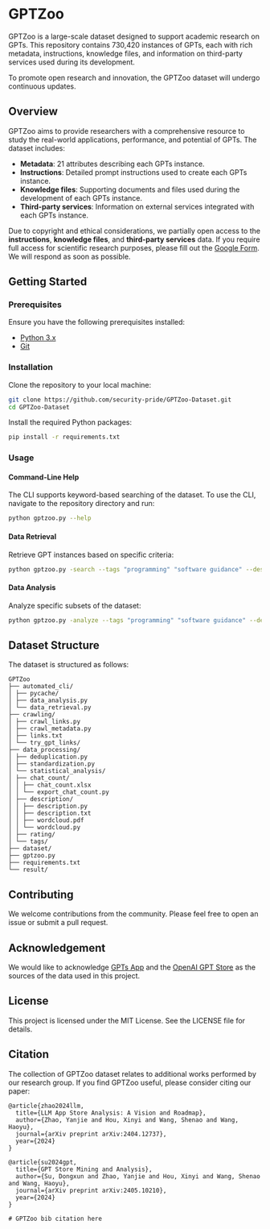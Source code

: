 # GPTZoo

GPTZoo is a large-scale dataset designed to support academic research on GPTs. This repository contains 730,420 instances of GPTs, each with rich metadata, instructions, knowledge files, and information on third-party services used during its development.

To promote open research and innovation, the GPTZoo dataset will undergo continuous updates.

## Overview

GPTZoo aims to provide researchers with a comprehensive resource to study the real-world applications, performance, and potential of GPTs. The dataset includes:

- **Metadata**: 21 attributes describing each GPTs instance.
- **Instructions**: Detailed prompt instructions used to create each GPTs instance.
- **Knowledge files**: Supporting documents and files used during the development of each GPTs instance.
- **Third-party services**: Information on external services integrated with each GPTs instance.

Due to copyright and ethical considerations, we partially open access to the **instructions**, **knowledge files**, and **third-party services** data. If you require full access for scientific research purposes, please fill out the [Google Form](https://docs.google.com/forms/d/e/1FAIpQLSfN_Mk_dgQUBXKr5_bUFCKEEgPUIvuR27EWtICESKVTOb2W9A/viewform?usp=sf_link). We will respond as soon as possible.

## Getting Started

### Prerequisites

Ensure you have the following prerequisites installed:

- [Python 3.x](https://www.python.org/downloads/)
- [Git](https://git-scm.com/downloads)

### Installation

Clone the repository to your local machine:

```bash
git clone https://github.com/security-pride/GPTZoo-Dataset.git
cd GPTZoo-Dataset
```

Install the required Python packages:

```bash
pip install -r requirements.txt
```

### Usage

#### Command-Line Help

The CLI supports keyword-based searching of the dataset. To use the CLI, navigate to the repository directory and run:

```bash
python gptzoo.py --help
```

#### Data Retrieval

Retrieve GPT instances based on specific criteria:

```bash
python gptzoo.py -search --tags "programming" "software guidance" --description "software development"
```

#### Data Analysis

Analyze specific subsets of the dataset:

```bash
python gptzoo.py -analyze --tags "programming" "software guidance" --description "software development"
```

## Dataset Structure

The dataset is structured as follows:

```
GPTZoo
├── automated_cli/
│ ├── pycache/
│ ├── data_analysis.py
│ └── data_retrieval.py
├── crawling/
│ ├── crawl_links.py
│ ├── crawl_metadata.py
│ ├── links.txt
│ └── try_gpt_links/
├── data_processing/
│ ├── deduplication.py
│ ├── standardization.py
│ └── statistical_analysis/
│ ├── chat_count/
│ │ ├── chat_count.xlsx
│ │ └── export_chat_count.py
│ ├── description/
│ │ ├── description.py
│ │ ├── description.txt
│ │ ├── wordcloud.pdf
│ │ └── wordcloud.py
│ ├── rating/
│ └── tags/
├── dataset/
├── gptzoo.py
├── requirements.txt
└── result/
```

## Contributing

We welcome contributions from the community. Please feel free to open an issue or submit a pull request.

## Acknowledgement

We would like to acknowledge [GPTs App](https://gptsapp.io/) and the [OpenAI GPT Store](https://chatgpt.com/gpts) as the sources of the data used in this project.

## License

This project is licensed under the MIT License. See the LICENSE file for details.

## Citation

The collection of GPTZoo dataset relates to additional works performed by our research group. If you find GPTZoo useful, please consider citing our paper:

```
@article{zhao2024llm,
  title={LLM App Store Analysis: A Vision and Roadmap},
  author={Zhao, Yanjie and Hou, Xinyi and Wang, Shenao and Wang, Haoyu},
  journal={arXiv preprint arXiv:2404.12737},
  year={2024}
}

@article{su2024gpt,
  title={GPT Store Mining and Analysis},
  author={Su, Dongxun and Zhao, Yanjie and Hou, Xinyi and Wang, Shenao and Wang, Haoyu},
  journal={arXiv preprint arXiv:2405.10210},
  year={2024}
}

# GPTZoo bib citation here
```

